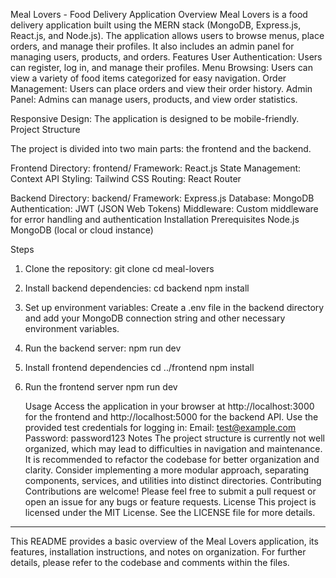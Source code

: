 Meal Lovers - Food Delivery Application
Overview
Meal Lovers is a food delivery application built using the MERN stack (MongoDB, Express.js, React.js, and Node.js). The application allows users to browse menus, place orders, and manage their profiles. It also includes an admin panel for managing users, products, and orders.
Features
User Authentication: Users can register, log in, and manage their profiles.
Menu Browsing: Users can view a variety of food items categorized for easy navigation.
Order Management: Users can place orders and view their order history.
Admin Panel: Admins can manage users, products, and view order statistics.

Responsive Design: The application is designed to be mobile-friendly.
Project Structure

The project is divided into two main parts: the frontend and the backend.

Frontend
Directory: frontend/
Framework: React.js
State Management: Context API
Styling: Tailwind CSS
Routing: React Router

Backend
Directory: backend/
Framework: Express.js
Database: MongoDB
Authentication: JWT (JSON Web Tokens)
Middleware: Custom middleware for error handling and authentication
Installation
Prerequisites
Node.js
MongoDB (local or cloud instance)

Steps
1. Clone the repository:
      git clone <repository-url>
   cd meal-lovers
2. Install backend dependencies:
      cd backend
   npm install
3. Set up environment variables:
   Create a .env file in the backend directory and add your MongoDB connection string and other necessary environment variables.
4. Run the backend server:
   npm run dev
5. Install frontend dependencies
      cd ../frontend
   npm install
6. Run the frontend server
   npm run dev

   Usage
Access the application in your browser at http://localhost:3000 for the frontend and http://localhost:5000 for the backend API.
Use the provided test credentials for logging in:
Email: test@example.com
Password: password123
Notes
The project structure is currently not well organized, which may lead to difficulties in navigation and maintenance. It is recommended to refactor the codebase for better organization and clarity.
Consider implementing a more modular approach, separating components, services, and utilities into distinct directories.
Contributing
Contributions are welcome! Please feel free to submit a pull request or open an issue for any bugs or feature requests.
License
This project is licensed under the MIT License. See the LICENSE file for more details.
---
This README provides a basic overview of the Meal Lovers application, its features, installation instructions, and notes on organization. For further details, please refer to the codebase and comments within the files.
